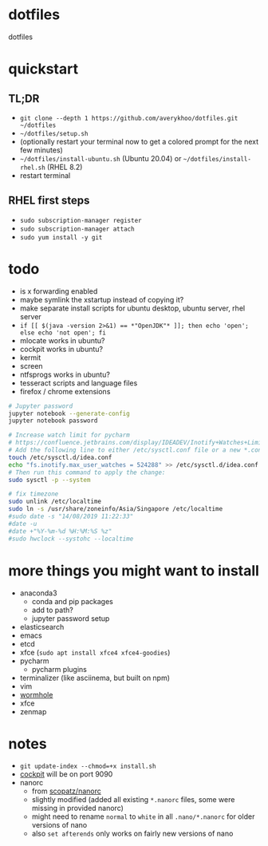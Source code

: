 #   dotfiles
dotfiles

#   quickstart
##  TL;DR
*   `git clone --depth 1 https://github.com/averykhoo/dotfiles.git ~/dotfiles`
*   `~/dotfiles/setup.sh`
*   (optionally restart your terminal now to get a colored prompt for the next few minutes)
*   `~/dotfiles/install-ubuntu.sh` (Ubuntu 20.04) or `~/dotfiles/install-rhel.sh` (RHEL 8.2)
*   restart terminal

##  RHEL first steps
*   `sudo subscription-manager register`
*   `sudo subscription-manager attach`
*   `sudo yum install -y git`

#   todo
*   is x forwarding enabled
*   maybe symlink the xstartup instead of copying it?
*   make separate install scripts for ubuntu desktop, ubuntu server, rhel server
*   `if [[ $(java -version 2>&1) == *"OpenJDK"* ]]; then echo 'open'; else echo 'not open'; fi`
*   mlocate works in ubuntu?
*   cockpit works in ubuntu?
*   kermit
*   screen
*   ntfsprogs works in ubuntu?
*   tesseract scripts and language files
*   firefox / chrome extensions

```bash
# Jupyter password
jupyter notebook --generate-config
jupyter notebook password
```

```bash
# Increase watch limit for pycharm
# https://confluence.jetbrains.com/display/IDEADEV/Inotify+Watches+Limit
# Add the following line to either /etc/sysctl.conf file or a new *.conf file under /etc/sysctl.d/ directory:
touch /etc/sysctl.d/idea.conf
echo "fs.inotify.max_user_watches = 524288" >> /etc/sysctl.d/idea.conf
# Then run this command to apply the change:
sudo sysctl -p --system
```

```bash
# fix timezone
sudo unlink /etc/localtime 
sudo ln -s /usr/share/zoneinfo/Asia/Singapore /etc/localtime
#sudo date -s "14/08/2019 11:22:33"
#date -u
#date +"%Y-%m-%d %H:%M:%S %z"
#sudo hwclock --systohc --localtime 
```

#   more things you might want to install
*   anaconda3
    *   conda and pip packages
    *   add to path?
    *   jupyter password setup
*   elasticsearch
*   emacs
*   etcd
*   xfce (`sudo apt install xfce4 xfce4-goodies`)
*   pycharm
    *   pycharm plugins
*   terminalizer (like asciinema, but built on npm)
*   vim
*   [wormhole](https://github.com/warner/magic-wormhole)
*   xfce
*   zenmap


#   notes
*   `git update-index --chmod=+x install.sh`
*   [cockpit](https://cockpit-project.org/) will be on port 9090
*   nanorc
    *   from [scopatz/nanorc](https://github.com/scopatz/nanorc)
    *   slightly modified (added all existing `*.nanorc` files, some were missing in provided nanorc)
    *   might need to rename `normal` to `white` in all `.nano/*.nanorc` for older versions of nano
    *   also `set afterends` only works on fairly new versions of nano
